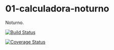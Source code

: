 01-calculadora-noturno
======================

Noturno.

[![Build Status](https://travis-ci.org/lucas9153/01-calculadora-noturno.svg?branch=master)](https://travis-ci.org/lucas9153/01-calculadora-noturno)

[![Coverage Status](https://img.shields.io/coveralls/lucas9153/01-calculadora-noturno.svg)](https://coveralls.io/r/lucas9153/01-calculadora-noturno?branch=master)

